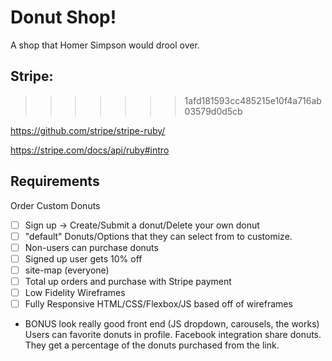 # Donut Shop!
A shop that Homer Simpson would drool over.

## Stripe:
>>>>>>> 1afd181593cc485215e10f4a716ab03579d0d5cb

https://github.com/stripe/stripe-ruby/

https://stripe.com/docs/api/ruby#intro

## Requirements
Order Custom Donuts
- [ ] Sign up -> Create/Submit a donut/Delete your own donut
- [ ] "default" Donuts/Options that they can select from to customize.
- [ ] Non-users can purchase donuts
- [ ] Signed up user gets 10% off
- [ ] site-map (everyone)
- [ ] Total up orders and purchase with Stripe payment
- [ ] Low Fidelity Wireframes
- [ ] Fully Responsive HTML/CSS/Flexbox/JS based off of wireframes

- BONUS look really good front end (JS dropdown, carousels, the works) Users can favorite donuts in profile.  Facebook integration share donuts. They get a percentage of the donuts purchased from the link.